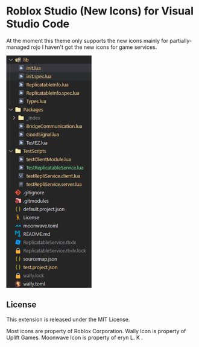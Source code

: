 # Roblox Studio (New Icons) for Visual Studio Code

At the moment this theme only supports the new icons mainly for partially-managed rojo I haven't got the new icons for game services.

![Screenshot](icons/example.png)

## License
This extension is released under the MIT License.

Most icons are property of Roblox Corporation.
Wally Icon is property of Uplift Games.
Moonwave Icon is property of eryn L. K .